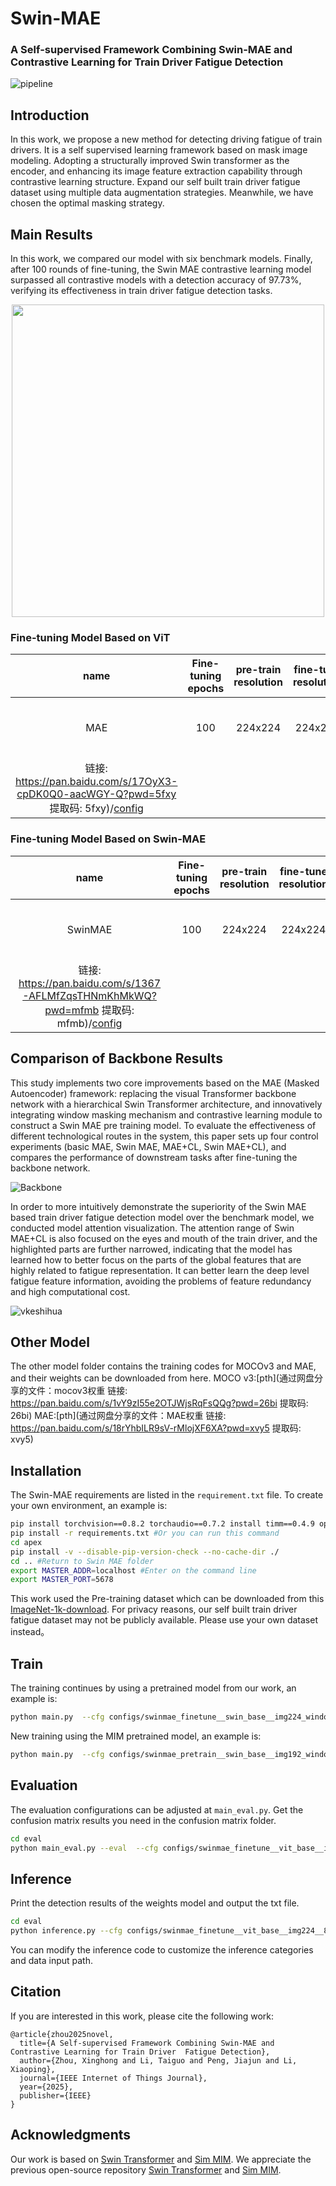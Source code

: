 # Swin-MAE

### A Self-supervised Framework Combining Swin-MAE and Contrastive Learning for Train Driver  Fatigue Detection



![pipeline](FIG/pipeline.png)

## Introduction

In this work, we propose a new method for detecting driving fatigue of train drivers. It is a self supervised learning framework based on mask image modeling. Adopting a structurally improved Swin transformer as the encoder, and enhancing its image feature extraction capability through contrastive learning structure. Expand our self built train driver fatigue dataset using multiple data augmentation strategies. Meanwhile, we have chosen the optimal masking strategy.


## Main Results

In this work, we compared our model with six benchmark models. Finally, after 100 rounds of fine-tuning, the Swin MAE contrastive learning model surpassed all contrastive models with a detection accuracy of 97.73%, verifying its effectiveness in train driver fatigue detection tasks.

<div align="center">
    <img src="FIG/duibi.png" height="500px" />
</div>

### Fine-tuning Model Based on ViT

| name | Fine-tuning epochs | pre-train resolution | fine-tune resolution | acc@1 | pre-trained model |
| :---: | :---: | :---: | :---: | :---: | :---: |
| MAE | 100 | 224x224 | 224x224 | 86.57 | [pth](通过网盘分享的文件：finetune_vit
链接: https://pan.baidu.com/s/17OyX3-cpDK0Q0-aacWGY-Q?pwd=5fxy 提取码: 5fxy)/[config](configs/swinmae_finetune__vit_base__img224__800ep.yaml) | 

### Fine-tuning Model Based on Swin-MAE

| name | Fine-tuning epochs | pre-train resolution | fine-tune resolution | acc@1 | pre-trained model |
| :---: | :---: | :---: | :---: | :---: | :---: |
| SwinMAE | 100 | 224x224 | 224x224 | 96.65 | [pth](通过网盘分享的文件：finetune_swin
链接: https://pan.baidu.com/s/1367-AFLMfZqsTHNmKhMkWQ?pwd=mfmb 提取码: mfmb)/[config](configs/swinmae_finetune__swin_base__img224_window7__800ep.yaml) | 

## Comparison of Backbone Results
This study implements two core improvements based on the MAE (Masked Autoencoder) framework: replacing the visual Transformer backbone network with a hierarchical Swin Transformer architecture, and innovatively integrating window masking mechanism and contrastive learning module to construct a Swin MAE pre training model. To evaluate the effectiveness of different technological routes in the system, this paper sets up four control experiments (basic MAE, Swin MAE, MAE+CL, Swin MAE+CL), and compares the performance of downstream tasks after fine-tuning the backbone network.

![Backbone](FIG/Backbone.png)

In order to more intuitively demonstrate the superiority of the Swin MAE based train driver fatigue detection model over the benchmark model, we conducted model attention visualization. The attention range of Swin MAE+CL is also focused on the eyes and mouth of the train driver, and the highlighted parts are further narrowed, indicating that the model has learned how to better focus on the parts of the global features that are highly related to fatigue representation. It can better learn the deep level fatigue feature information, avoiding the problems of feature redundancy and high computational cost.

![vkeshihua](FIG/keshihua.png)

## Other Model
The other model folder contains the training codes for MOCOv3 and MAE, and their weights can be downloaded from here.
MOCO v3:[pth](通过网盘分享的文件：mocov3权重
链接: https://pan.baidu.com/s/1vY9zI55e2OTJWjsRqFsQQg?pwd=26bi 提取码: 26bi)
MAE:[pth](通过网盘分享的文件：MAE权重
链接: https://pan.baidu.com/s/18rYhbILR9sV-rMlojXF6XA?pwd=xvy5 提取码: xvy5)


## Installation

 The Swin-MAE requirements are listed in the `requirement.txt` file. To create your own environment, an example is:

```bash
pip install torchvision==0.8.2 torchaudio==0.7.2 install timm==0.4.9 opencv-python==4.4.0.46 termcolor==1.1.0 yacs==0.1.8 diffdist  
pip install -r requirements.txt #Or you can run this command
cd apex
pip install -v --disable-pip-version-check --no-cache-dir ./
cd .. #Return to Swin MAE folder
export MASTER_ADDR=localhost #Enter on the command line
export MASTER_PORT=5678
```
This work used the Pre-training dataset which can be downloaded from this [ImageNet-1k-download](https://www.image-net.org/download.php).
For privacy reasons, our self built train driver fatigue dataset may not be publicly available. Please use your own dataset instead。
## Train

 The training continues by using a pretrained model from our work, an example is:

```bash
python main.py  --cfg configs/swinmae_finetune__swin_base__img224_window7__800ep.yaml --pretrained swinmae_finetune__swin_base__img224_window7__800ep.pth --data-path /hy-tmp/imagenet --local_rank 0 --batch-size 16
```
 New training using the MIM pretrained model, an example is:

```bash
python main.py  --cfg configs/swinmae_pretrain__swin_base__img192_window6__800ep.yaml --pretrained swinmae_pretrain__swin_base__img192_window6__800ep.pth --data-path dataset --local_rank 0 --batch-size 16
```

## Evaluation

The evaluation configurations can be adjusted at `main_eval.py`.
Get the confusion matrix results you need in the confusion matrix folder.

```bash
cd eval
python main_eval.py --eval  --cfg configs/swinmae_finetune__vit_base__img224__800ep.yaml  --resume ./swinmae_finetune__vit_base__img224__800ep.pth --local_rank 0 --data-path  dataset
```

## Inference

Print the detection results of the weights model and output the txt file.


```bash
cd eval
python inference.py --cfg configs/swinmae_finetune__vit_base__img224__800ep.yaml  --resume ./swinmae_finetune__vit_base__img224__800ep.pth --local_rank 0
```
You can modify the inference code to customize the inference categories and data input path.

## Citation

If you are interested in this work, please cite the following work:

```
@article{zhou2025novel,
  title={A Self-supervised Framework Combining Swin-MAE and Contrastive Learning for Train Driver  Fatigue Detection},
  author={Zhou, Xinghong and Li, Taiguo and Peng, Jiajun and Li, Xiaoping},
  journal={IEEE Internet of Things Journal},
  year={2025},
  publisher={IEEE}
}
```

## Acknowledgments

Our work is based on [Swin Transformer](https://github.com/microsoft/Swin-Transformer) and [Sim MIM](https://github.com/microsoft/SimMIM).  We appreciate the previous open-source repository [Swin Transformer](https://github.com/microsoft/Swin-Transformer) and [Sim MIM](https://github.com/microsoft/SimMIM).

